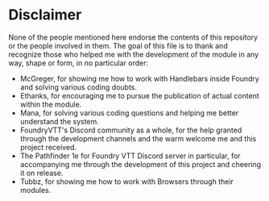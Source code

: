 # Disclaimer
None of the people mentioned here endorse the contents of this repository or the people involved in them.
The goal of this file is to thank and recognize those who helped me with the development of the module in any way, shape or form, in no particular order:

- McGreger, for showing me how to work with Handlebars inside Foundry and solving various coding doubts.
- Ethanks, for encouraging me to pursue the publication of actual content within the module.
- Mana, for solving various coding questions and helping me better understand the system.
- FoundryVTT's Discord community as a whole, for the help granted through the development channels and the warm welcome me and this project received.
- The Pathfinder 1e for Foundry VTT Discord server in particular, for accompanying me through the development of this project and cheering it on release.
- Tubbz, for showing me how to work with Browsers through their modules.
